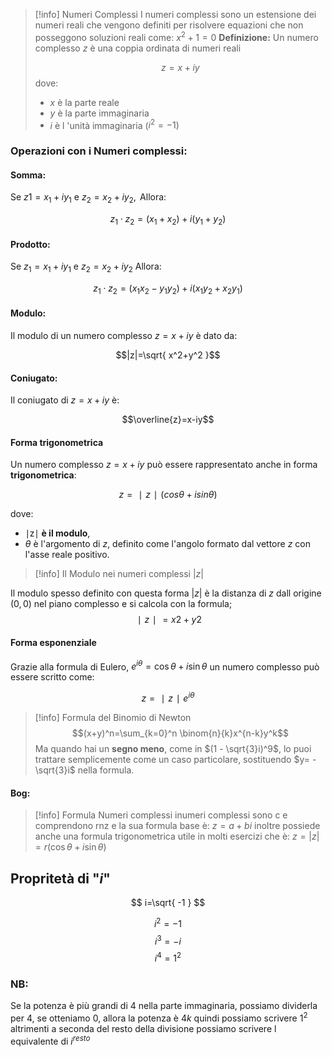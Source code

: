 >[!info] Numeri Complessi
>I numeri complessi sono un estensione dei numeri reali che vengono definiti per risolvere equazioni che non posseggono soluzioni reali come: $x^2+1=0$
>**Definizione:**
>Un numero complesso $z$  è una coppia ordinata di numeri reali
>
>$$z=x+iy$$
>dove:
>- $x$ è la parte reale
>- $y$ è la parte immaginaria
>- $i$ è l 'unità immaginaria ($i^2=-1$)
### Operazioni con i Numeri complessi:

#### Somma:
Se $z1 = x_{1}+iy_{1} \text{ }\text{ }\text{ }\text{ }$ e $\text{ }\text{ }\text{ }\text{ }\text{ }z_{2}=x_{2}+iy_{2},\text{ }\text{ }$ Allora:

$$z_{1} \cdot z_{2}= (x_{1}+x_{2})+i(y_{1}+y_{2})$$

#### Prodotto:
Se $z_{1}=x_{1}+iy_{1} \text{ }\text{ }\text{ }\text{ }$ e $\text{ }\text{ }\text{ }z_{2}=x_{2}+iy_{2}\text{ }\text{ }\text{ }$ Allora:

$$z_{1} \cdot z_{2}=(x_{1}x_{2}-y_{1}y_{2})+i(x_{1}y_{2}+x_{2}y_{1})$$

#### Modulo:
Il modulo di un numero complesso $z=x+iy \text{ }\text{ }\text{ }$è dato da:

$$|z|=\sqrt{ x^2+y^2 }$$
#### Coniugato:
Il coniugato di $z=x+iy \text{ } \text{ }$ è:

$$\overline{z}=x-iy$$
#### **Forma trigonometrica**

Un numero complesso $z=x+iy$ può essere rappresentato anche in forma **trigonometrica**:

$$z=∣z∣(cos⁡θ+isin⁡θ)$$

dove:

- ∣z∣ **è il modulo**,
- $\theta$ è l'argomento di $z$, definito come l'angolo formato dal vettore $z$ con l'asse reale positivo.
 



>[!info] Il Modulo nei numeri complessi $|z|$
>
Il modulo spesso definito con questa forma $|z|$ è la distanza di $z$ dall origine $(0,0)$ nel piano complesso e si calcola con la formula;  $$∣z∣=x2+y2​$$  

#### **Forma esponenziale**

Grazie alla formula di Eulero, $e^{i\theta} = \cos\theta + i \sin\theta$ un numero complesso può essere scritto come:

$$z=∣z∣e^{iθ}$$

>[!info] Formula del Binomio di Newton
> $$(x+y)^n=\sum_{k=0}^n \binom{n}{k}x^{n-k}y^k$$
>  Ma quando hai un **segno meno**, come in $(1 - \sqrt{3}i)^9$, lo puoi trattare semplicemente come un caso particolare, sostituendo $y= -\sqrt{3}i$ nella formula.

#### Bog:

>[!info] Formula Numeri complessi
inumeri complessi sono c e comprendono rnz e la sua formula base è:
$z = a + bi$
>inoltre possiede anche una formula trigonometrica utile  in molti esercizi che è:
>$z = |z|= r (\cos\theta + i\sin\theta)$



## Propritetà di "$i$"
$$
i=\sqrt{ -1 }
$$

$$
i^2 =-1
$$
$$
i^3 =-i
$$
$$
i^4 =1^2
$$

### NB:
Se la potenza è più grandi di 4 nella parte immaginaria, possiamo dividerla per 4, se otteniamo 0, allora la potenza è $4k$ quindi possiamo scrivere $1^2$ altrimenti a seconda del resto della divisione possiamo scrivere l equivalente di $i^{resto}$
